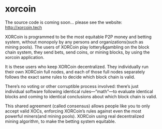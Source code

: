 # xorcoin
The source code is coming soon... please see the website: http://xorcoin.tech

XORCoin is programmed to be the most equitable P2P money and betting system, without monopoly by any persons and organizations(such as mining pools). The users of XORCoin play lottery&gambling on the block chain system, they send bets, send coins, or mining blocks, by using the xorcoin application.

It is these users who keep XORCoin decentralized. They individually run their own XORCoin full nodes, and each of those full nodes separately follows the exact same rules to decide which block chain is valid.

There’s no voting or other corruptible process involved: there’s just individual software following identical rules—”math”—to evaluate identical blocks and coming to identical conclusions about which block chain is valid.

This shared agreement (called consensus) allows people like you to only accept valid XOCs, enforcing XORCoin’s rules against even the most powerful miners(and mining pools). XORCoin using real decentralized mining algorithm, to make the betting system equitable.
